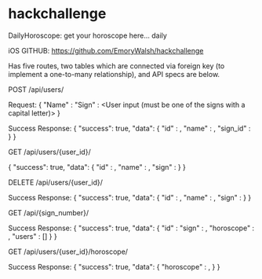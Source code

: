 # hackchallenge

DailyHoroscope: get your horoscope here... daily

iOS GITHUB: https://github.com/EmoryWalsh/hackchallenge

Has five routes, two tables which are connected via foreign key (to implement a one-to-many relationship), and API specs are below.

POST /api/users/

Request:
{
  "Name" : <User Input>
  "Sign" : <User input (must be one of the signs with a capital letter)>
}
  
Success Response:
{
  "success": true,
  "data": {
            "id" : <ID>,
            "name" : <User Input for Name>,
            "sign_id" : <ID of Associated Sign>
          }
}
  
  
GET /api/users/{user_id}/

{
  "success": true,
  "data": {
            "id" : <ID>,
            "name" : <User Input for Name>,
            "sign" : <User Input for Sign>
          }
}
  
  
DELETE /api/users/{user_id}/

Success Response:
{
  "success": true,
  "data": {
            "id" : <ID>,
            "name" : <User Input for Name>,
            "sign" : <User Input for Sign>
          }
}
  
  
GET /api/{sign_number}/
  
Success Response:
{
  "success": true,
  "data": {
            "id" : <ID>
            "sign" : <Sign>,
            "horoscope" : <Associated Horoscope>,
            "users" : [<Serialized Users>]
        }
}
  

GET /api/users/{user_id}/horoscope/

Success Response:
{
  "success": true,
  "data": {
            "horoscope" : <User Horoscope>,
        }
}


